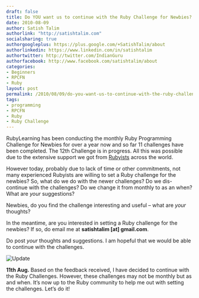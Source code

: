 ```yaml
---
draft: false
title: Do YOU want us to continue with the Ruby Challenge for Newbies?
date: 2010-08-09
author: Satish Talim
authorlink: "http://satishtalim.com"
socialsharing: true
authorgoogleplus: https://plus.google.com/+SatishTalim/about
authorlinkedin: https://www.linkedin.com/in/satishtalim
authortwitter: http://twitter.com/IndianGuru
authorfacebook: http://www.facebook.com/satishtalim/about
categories:
- Beginners
- RPCFN
- Ruby
layout: post
permalink: /2010/08/09/do-you-want-us-to-continue-with-the-ruby-challenge-for-newbies/
tags:
- programming
- RPCFN
- Ruby
- Ruby Challenge
---
```

RubyLearning has been conducting the monthly Ruby Programming Challenge
for Newbies for over a year now and so far 11 challenges have been
completed. The 12th Challenge is in progress. All this was possible due
to the extensive support we got from
[Rubyists](http://ruby-challenge.rubylearning.org/) across the world.<!--more-->

However today, probably due to lack of time or other commitments, not
many experienced Rubyists are willing to set a Ruby challenge for the
newbies? So, what do we do with the newer challenges? Do we dis-continue
with the challenges? Do we change it from monthly to as an when? What
are *your* suggestions?

Newbies, do you find the challenge interesting and useful – what are
*your* thoughts?

In the meantime, are you interested in setting a Ruby challenge for the
newbies? If so, do email me at **satishtalim [at] gmail.com**.

Do post *your* thoughts and suggestions. I am hopeful that we would be
able to continue with the challenges.

![Update](http://rubylearning.com/images/update.jpg "Update")

**11th Aug.** Based on the feedback received, I have decided to continue
with the Ruby Challenges. However, these challenges may not be monthly
but as and when. It’s now up to the Ruby community to help me out with
setting the challenges. Let’s do it!

